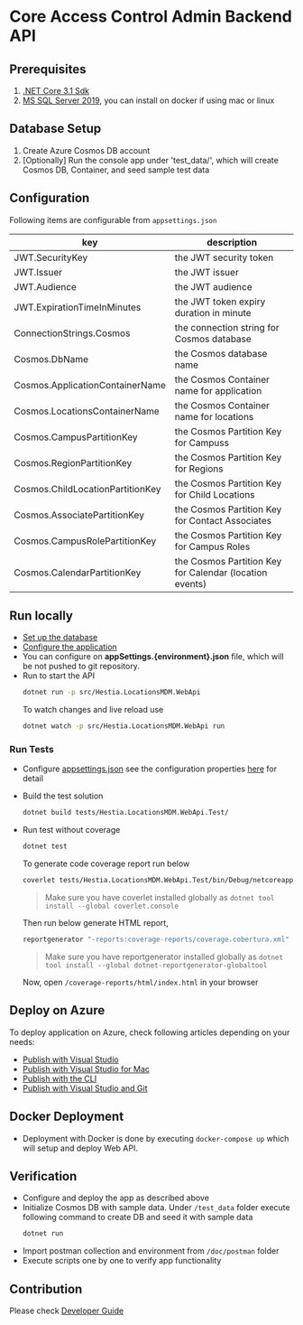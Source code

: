 # Core Access Control Admin Backend API

## Prerequisites

1. [.NET Core 3.1 Sdk](https://www.microsoft.com/net/download)
1. [MS SQL Server 2019](https://www.microsoft.com/en-us/sql-server/sql-server-downloads), you can install on docker if using mac or linux

## Database Setup

1. Create Azure Cosmos DB account
1. [Optionally] Run the console app under 'test_data/', which will create Cosmos DB, Container, and seed sample test data

## Configuration

Following items are configurable from `appsettings.json`

| key                                  | description                                                          |
| ------------------------------------ | -------------------------------------------------------------------- |
| JWT.SecurityKey                      | the JWT security token                                               |
| JWT.Issuer                           | the JWT issuer                                                       |
| JWT.Audience                         | the JWT audience                                                     |
| JWT.ExpirationTimeInMinutes          | the JWT token expiry duration in minute                              |
| ConnectionStrings.Cosmos             | the connection string for Cosmos database                            |
| Cosmos.DbName                        | the Cosmos database name                                             |
| Cosmos.ApplicationContainerName      | the Cosmos Container name for application                            |
| Cosmos.LocationsContainerName        | the Cosmos Container name for locations                              |
| Cosmos.CampusPartitionKey            | the Cosmos Partition Key for Campuss                                 |
| Cosmos.RegionPartitionKey            | the Cosmos Partition Key for Regions                                 |
| Cosmos.ChildLocationPartitionKey     | the Cosmos Partition Key for Child Locations                         |
| Cosmos.AssociatePartitionKey         | the Cosmos Partition Key for Contact Associates                      |
| Cosmos.CampusRolePartitionKey        | the Cosmos Partition Key for Campus Roles                            |
| Cosmos.CalendarPartitionKey          | the Cosmos Partition Key for Calendar (location events)              |

## Run locally

- [Set up the database](#database-setup)
- [Configure the application](#configuration)
- You can configure on **appSettings.\{environment\}.json** file, which will be not pushed to git repository.
- Run to start the API
  ```bash
  dotnet run -p src/Hestia.LocationsMDM.WebApi
  ```
  To watch changes and live reload use
  ```bash
  dotnet watch -p src/Hestia.LocationsMDM.WebApi run
  ```

### Run Tests

- Configure [appsettings.json](tests/Hestia.LocationsMDM.WebApi.Test/appsettings.test.json) see the configuration properties [here](#configuration) for detail
- Build the test solution
  ```bash
  dotnet build tests/Hestia.LocationsMDM.WebApi.Test/
  ```
- Run test without coverage

  ```bash
  dotnet test
  ```

  To generate code coverage report run below

  ```bash
  coverlet tests/Hestia.LocationsMDM.WebApi.Test/bin/Debug/netcoreapp3.1/Hestia.LocationsMDM.WebApi.Test.dll --target "dotnet" --targetargs "test --no-build" --output "./coverage-reports/"  --threshold 85 -f cobertura -f lcov
  ```

  > Make sure you have coverlet installed globally as `dotnet tool install --global coverlet.console`

  Then run below generate HTML report,

  ```bash
  reportgenerator "-reports:coverage-reports/coverage.cobertura.xml" "-targetdir:coverage-reports/html" -reporttypes:HTML
  ```

  > Make sure you have reportgenerator installed globally as `dotnet tool install --global dotnet-reportgenerator-globaltool`

  Now, open `/coverage-reports/html/index.html` in your browser

## Deploy on Azure

To deploy application on Azure, check following articles depending on your needs:
- [Publish with Visual Studio](https://docs.microsoft.com/en-us/aspnet/core/tutorials/publish-to-azure-webapp-using-vs?view=aspnetcore-3.1#deploy-the-app-to-azure)
- [Publish with Visual Studio for Mac](https://docs.microsoft.com/en-us/visualstudio/mac/publish-app-svc?toc=%2Faspnet%2Fcore%2Ftoc.json&bc=%2Faspnet%2Fcore%2Fbreadcrumb%2Ftoc.json&view=vsmac-2019&viewFallbackFrom=aspnetcore-3.1)
- [Publish with the CLI](https://docs.microsoft.com/en-us/azure/app-service/app-service-web-tutorial-dotnetcore-sqldb?toc=%2Faspnet%2Fcore%2Ftoc.json&bc=%2Faspnet%2Fcore%2Fbreadcrumb%2Ftoc.json&view=vsmac-2019)
- [Publish with Visual Studio and Git](https://docs.microsoft.com/en-us/aspnet/core/host-and-deploy/azure-apps/azure-continuous-deployment?view=aspnetcore-3.1#create-a-web-app-in-the-azure-portal)

## Docker Deployment

- Deployment with Docker is done by executing `docker-compose up` which will setup and deploy Web API.

## Verification

- Configure and deploy the app as described above
- Initialize Cosmos DB with sample data. Under `/test_data` folder execute following command to create DB and seed it with sample data
  ```bash
  dotnet run
  ```
- Import postman collection and environment from `/doc/postman` folder
- Execute scripts one by one to verify app functionality

## Contribution

Please check [Developer Guide](./CONTRIBUTIONS.md)
